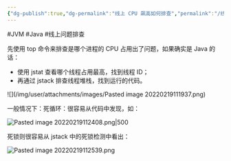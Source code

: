 ```yaml
---
{"dg-publish":true,"dg-permalink":"线上 CPU 飙高如何排查","permalink":"/线上 CPU 飙高如何排查/","tags":["JVM"]}
---
```



#JVM #Java #线上问题排查

先使用 top 命令来排查是哪个进程的 CPU 占用出了问题，如果确实是 Java 的话：

- 使用 jstat 查看哪个线程占用最高，找到线程 ID；
- 再通过 jstack 排查线程堆栈，找到运行的代码。

![](/img/user/attachments/images/Pasted image 20220219111937.png)

一般情况下：死循环：很容易从代码中发现，如：

![Pasted image 20220219112408.png|500](/img/user/attachments/images/Pasted%20image%2020220219112408.png)

 死锁则很容易从 jstack 中的死锁检测中看出：
 
 ![Pasted image 20220219112539.png](/img/user/attachments/images/Pasted%20image%2020220219112539.png)